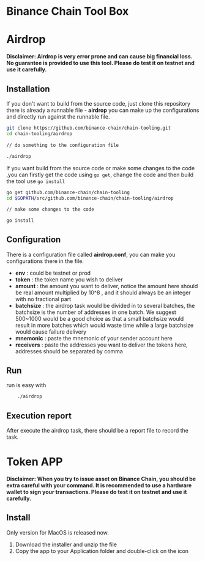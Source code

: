 # Binance Chain Tool Box

# Airdrop
 __Disclaimer: Airdrop is very error prone and can cause big financial loss. No guarantee is provided to use this tool. Please do test it on testnet and use it carefully.__

## Installation

If you don't want to build from the source code, just clone this repository there is already a runnable file - **airdrop** you can make up the configurations and directly run against the runnable file.

```bash
git clone https://github.com/binance-chain/chain-tooling.git
cd chain-tooling/airdrop
    
// do something to the configuration file
    
./airdrop
```

If you want build from the source code or make some changes to the code ,you can firstly get the code using `go get`, change the code and then build the tool use `go install`

```bash
go get github.com/binance-chain/chain-tooling
cd $GOPATH/src/github.com/binance-chain/chain-tooling/airdrop

// make some changes to the code

go install

```

## Configuration
There is a configuration file called **airdrop.conf**, you can make you configurations there in the file.

- **env** : could be testnet or prod
- **token** : the token name you wish to deliver
- **amount** : the amount you want to deliver, notice the amount here should be real amount multiplied by 10^8 , and it should always be an integer with no fractional part
- **batchsize** : the airdrop task would be divided in to several batches, the batchsize is the number of addresses in one batch. We suggest 500~1000 would be a good choice as that a small batchsize would result in more batches which would waste time while a large batchsize would cause failure delivery
- **mnemonic** : paste the mnemonic of your sender account here 
- **receivers** : paste the addresses you want to deliver the tokens here, addresses should be separated by comma

## Run

run is easy with 

```bash
    ./airdrop
```

## Execution report

After execute the airdrop task, there should be a report file to record the task.

# Token APP

 __Disclaimer: When you try to issue asset on Binance Chain, you should be extra careful with your command. It is recommended to use a hardware wallet to sign your transactions. Please do test it on testnet and use it carefully.__



## Install

Only version for MacOS is released now. 

1. Download the installer and unzip the file
2. Copy the app to your Application folder and double-click on the icon

